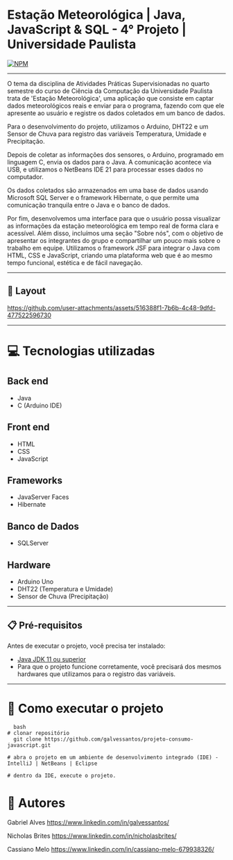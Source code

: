 # Estação Meteorológica | Java, JavaScript & SQL - 4° Projeto | Universidade Paulista
[![NPM](https://img.shields.io/npm/l/react)](https://github.com/galvessantos/projeto-consumo-javascript/blob/main/LICENSE) 

---

O tema da disciplina de Atividades Práticas Supervisionadas no quarto semestre do curso de Ciência da Computação da Universidade Paulista trata de 'Estação Meteorológica', uma aplicação que consiste em captar dados meteorológicos reais e enviar para o programa, fazendo com que ele apresente ao usuário e registre os dados coletados em um banco de dados. 

Para o desenvolvimento do projeto, utilizamos o Arduino, DHT22 e um Sensor de Chuva para registro das variáveis Temperatura, Umidade e Precipitação. 

Depois de coletar as informações dos sensores, o Arduino, programado em linguagem C, envia os dados para o Java. A comunicação acontece via USB, e utilizamos o NetBeans IDE 21 para processar esses dados no computador.

Os dados coletados são armazenados em uma base de dados usando Microsoft SQL Server e o framework Hibernate, o que permite uma comunicação tranquila entre o Java e o banco de dados.

Por fim, desenvolvemos uma interface para que o usuário possa visualizar as informações da estação meteorológica em tempo real de forma clara e acessível. Além disso, incluímos uma seção "Sobre nós", com o objetivo de apresentar os integrantes do grupo e compartilhar um pouco mais sobre o trabalho em equipe. Utilizamos o framework JSF para integrar o Java com HTML, CSS e JavaScript, criando uma plataforma web que é ao mesmo tempo funcional, estética e de fácil navegação.

---

## 🔳 Layout 

https://github.com/user-attachments/assets/516388f1-7b6b-4c48-9dfd-477522596730

---

# 💻 Tecnologias utilizadas

## Back end
- Java
- C (Arduino IDE)

## Front end
- HTML
- CSS
- JavaScript

## Frameworks
- JavaServer Faces
- Hibernate

## Banco de Dados
- SQLServer

## Hardware
- Arduino Uno
- DHT22 (Temperatura e Umidade)
- Sensor de Chuva (Precipitação)

---

## 📋 Pré-requisitos

Antes de executar o projeto, você precisa ter instalado:

- [Java JDK 11 ou superior](https://www.oracle.com/java/technologies/javase-jdk11-downloads.html)
- Para que o projeto funcione corretamente, você precisará dos mesmos hardwares que utilizamos para o registro das variáveis. 
  
---

# 🏁 Como executar o projeto
```
  bash
# clonar repositório
  git clone https://github.com/galvessantos/projeto-consumo-javascript.git

# abra o projeto em um ambiente de desenvolvimento integrado (IDE) - IntelliJ | NetBeans | Eclipse

# dentro da IDE, execute o projeto.

```


# 🤝 Autores

Gabriel Alves
https://www.linkedin.com/in/galvessantos/

Nicholas Brites
https://www.linkedin.com/in/nicholasbrites/

Cassiano Melo
https://www.linkedin.com/in/cassiano-melo-679938326/
